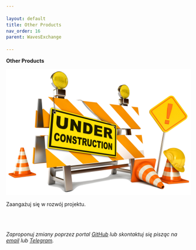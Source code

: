 ```yaml
---

layout: default
title: Other Products
nav_order: 16
parent: WavesExchange

---
```


**Other Products**

![Under Construction](/images/under-construction.png)

Zaangażuj się w rozwój projektu.

\
\
\
*Zaproponuj zmiany poprzez portal [GitHub](https://github.com/wxpl/wxpl.github.io) lub skontaktuj się pisząc na [email](mailto:contact@wxpl.club) lub [Telegram](https://t.me/waves_polska).*